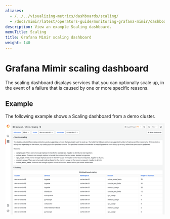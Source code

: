 ```yaml
---
aliases:
  - /../../visualizing-metrics/dashboards/scaling/
  - /docs/mimir/latest/operators-guide/monitoring-grafana-mimir/dashboards/scaling/
description: View an example Scaling dashboard.
menuTitle: Scaling
title: Grafana Mimir scaling dashboard
weight: 140
---
```


# Grafana Mimir scaling dashboard

The scaling dashboard displays services that you can optionally scale up, in the event of a failure that is caused by one or more specific reasons.

## Example

The following example shows a Scaling dashboard from a demo cluster.

![Grafana Mimir scaling dashboard](mimir-scaling.png)
